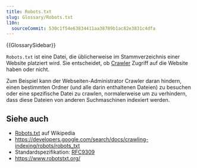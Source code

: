 ```yaml
---
title: Robots.txt
slug: Glossary/Robots.txt
l10n:
  sourceCommit: 530c1f54e63834411aa38789b1ac82e3831c4dfa
---
```


{{GlossarySidebar}}

`Robots.txt` ist eine Datei, die üblicherweise im Stammverzeichnis einer Website platziert wird. Sie entscheidet, ob [Crawler](/de/docs/Glossary/crawler) Zugriff auf die Website haben oder nicht.

Zum Beispiel kann der Webseiten-Administrator Crawler daran hindern, einen bestimmten Ordner (und alle darin enthaltenen Dateien) zu besuchen oder eine spezifische Datei zu crawlen, normalerweise um zu verhindern, dass diese Dateien von anderen Suchmaschinen indexiert werden.

## Siehe auch

- [Robots.txt](https://en.wikipedia.org/wiki/Robots.txt) auf Wikipedia
- <https://developers.google.com/search/docs/crawling-indexing/robots/robots_txt>
- Standardspezifikation: [RFC9309](https://www.rfc-editor.org/rfc/rfc9309.html)
- <https://www.robotstxt.org/>
